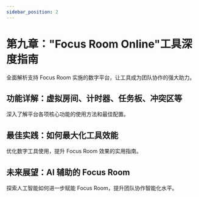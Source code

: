 ```yaml
---
sidebar_position: 2
---
```


# 第九章："Focus Room Online"工具深度指南

全面解析支持 Focus Room 实施的数字平台，让工具成为团队协作的强大助力。

## 功能详解：虚拟房间、计时器、任务板、冲突区等

深入了解平台各项核心功能的使用方法和最佳配置。

## 最佳实践：如何最大化工具效能

优化数字工具使用，提升 Focus Room 效果的实用指南。

## 未来展望：AI 辅助的 Focus Room

探索人工智能如何进一步赋能 Focus Room，提升团队协作智能化水平。